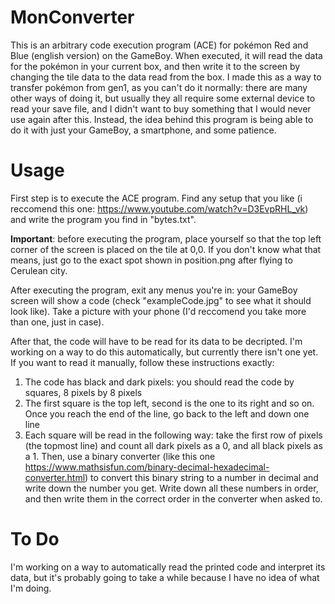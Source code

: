 # MonConverter
This is an arbitrary code execution program (ACE) for pokémon Red and Blue (english version) on the GameBoy.
When executed, it will read the data for the pokémon in your current box, and then write it to the screen by changing the tile data to the data read from the box.
I made this as a way to transfer pokémon from gen1, as you can't do it normally: there are many other ways of doing it, but usually they all require some external device to read your save file, and I didn't want to buy something that I would never use again after this. Instead, the idea behind this program is being able to do it with just your GameBoy, a smartphone, and some patience.
# Usage
First step is to execute the ACE program. Find any setup that you like (i reccomend this one: https://www.youtube.com/watch?v=D3EvpRHL_vk) and write the program you find in "bytes.txt".

**Important**: before executing the program, place yourself so that the top left corner of the screen is placed on the tile at 0,0. If you don't know what that means, just go to the exact spot shown in position.png after flying to Cerulean city.

After executing the program, exit any menus you're in: your GameBoy screen will show a code (check "exampleCode.jpg" to see what it should look like). Take a picture with your phone (I'd reccomend you take more than one, just in case).

After that, the code will have to be read for its data to be decripted. I'm working on a way to do this automatically, but currently there isn't one yet. If you want to read it manually, follow these instructions exactly:
1) The code has black and dark pixels: you should read the code by squares, 8 pixels by 8 pixels
2) The first square is the top left, second is the one to its right and so on. Once you reach the end of the line, go back to the left and down one line
3) Each square will be read in the following way: take the first row of pixels (the topmost line) and count all dark pixels as a 0, and all black pixels as a 1. Then, use a binary converter (like this one https://www.mathsisfun.com/binary-decimal-hexadecimal-converter.html) to convert this binary string to a number in decimal and write down the number you get. Write down all these numbers in order, and then write them in the correct order in the converter when asked to.


# To Do
I'm working on a way to automatically read the printed code and interpret its data, but it's probably going to take a while because I have no idea of what I'm doing.

